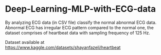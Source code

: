 # Deep-Learning-MLP-with-ECG-data
By analyzing ECG data (in CSV file) classify the normal abnormal ECG data. Abnormal ECG has irregular ECG pattern compared to the normal one, the dataset comprises of heartbeat data with sampling frequency of 125 Hz. 

Dataset available at https://www.kaggle.com/datasets/shayanfazeli/heartbeat
